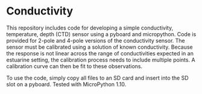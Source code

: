# Conductivity
This repository includes code for developing a simple conductivity, temperature, depth (CTD) sensor using a pyboard and micropython. Code is provided for 2-pole and 4-pole versions of the conductivity sensor.  The sensor must be calibrated using a solution of known conductivity.  Because the response is not linear across the range of conductivities expected in an estuarine setting, the calibration process needs to include multiple points. A calibration curve can then be fit to these observations.

To use the code, simply copy all files to an SD card and insert into the SD slot on a pyboard.  Tested with MicroPython 1.10.
